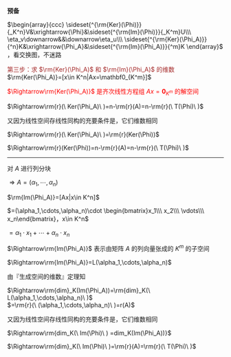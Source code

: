 **预备**  
  
$\begin{array}{ccc}  
\sideset{^{\rm{Ker}(\Phi)}}{_K^n}V&\xrightarrow{\Phi}&\sideset{^{\rm{Im}(\Phi)}}{_K^m}U\\\  
\eta_v\downarrow&&\downarrow\eta_u\\\  
\sideset{^{\rm{Ker}(\Phi_A)}}{^n}K&\xrightarrow{\Phi_A}&\sideset{^{\rm{Im}(\Phi_A)}}{^m}K  
\end{array}$ ，看交换图，不迷路  
  
<font color=brown>第三步：求 $\rm{Ker}(\Phi_A)$ 和 $\rm{Im}(\Phi_A)$ 的维数</font>  
$\rm{Ker(\Phi_A)}=[x\in K^n|Ax=\mathbf0_{K^m}]$  
  
<font color=red> $\Rightarrow\rm{Ker(\Phi_A)}$ 是齐次线性方程组 $Ax=\mathbf0_{K^m}$ 的解空间</font>  
  
$\Rightarrow\rm{r}(\ Ker(\Phi_A)\ )=n-\rm{r}(A)=n-\rm{r}(\ T(\Phi)\ )$  
  
又因为线性空间存线性同构的充要条件是，它们维数相同  
  
$\Rightarrow\rm{r}(\ Ker(\Phi_A)\ )=\rm{r}(Ker(\Phi))$  
  
$\Rightarrow\rm{r}(Ker(\Phi))=n-\rm{r}(A)=n-\rm{r}(\ T(\Phi)\ )$  
  
---  
  
对 $A$ 进行列分块  
  
$\Rightarrow A=(\alpha_1,\cdots,\alpha_n)$  
  
$\rm{Im(\Phi_A)}=[Ax|x\in K^n]$  
  
$=(\alpha_1,\cdots,\alpha_n)\cdot \begin{bmatrix}x_1\\\ x_2\\\ \vdots\\\ x_n\end{bmatrix}，x\in K^n$  
  
$=\alpha_1\cdot x_1+\cdots+\alpha_n\cdot x_n$  
  
$\Rightarrow\rm{Im(\Phi_A)}$ 表示由矩阵 $A$ 的列向量张成的 $K^m$ 的子空间  
  
$\Rightarrow\rm{Im(\Phi_A)}=L(\alpha_1,\cdots,\alpha_n)$  
  
由『生成空间的维数』定理知  
  
$\Rightarrow\rm{dim}_K(Im(\Phi_A))=\rm{dim}_K(\ L(\alpha_1,\cdots,\alpha_n)\ )$  
$=\rm{r}(\ (\alpha_1,\cdots,\alpha_n)\ )=r(A)$  
  
又因为线性空间存线性同构的充要条件是，它们维数相同  
  
$\Rightarrow\rm{dim_K(\ Im(\Phi)\ )  
=dim_K(Im(\Phi_A))}$  
  
$\Rightarrow\rm{dim}_K(\ Im(\Phi)\ )=\rm{r}(A)=\rm{r}(\ T(\Phi)\ )$  
  
